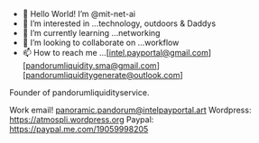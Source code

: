 - 👋 Hello World! I’m @mit-net-ai
- 👀 I’m interested in ...technology, outdoors & Daddys
- 🌱 I’m currently learning ...networking 
- 💞️ I’m looking to collaborate on ...workflow
- 📫 How to reach me ...[intel.payportal@gmail.com][pandorumliquidity.sma@gmail.com][pandorumliquiditygenerate@outlook.com]

<!---
mit-net-ai/mit-net-ai is a ✨ special ✨ repository because its `README.md` (this file) appears on your GitHub profile.
You can click the Preview link to take a look at your changes.
--->Founder of pandorumliquidityservice.
Work email! panoramic.pandorum@intelpayportal.art 
Wordpress: https://atmospli.wordpress.org
Paypal: https://paypal.me.com/19059998205

